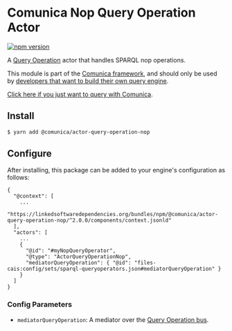 # Comunica Nop Query Operation Actor

[![npm version](https://badge.fury.io/js/%40comunica%2Factor-query-operation-nop.svg)](https://www.npmjs.com/package/@comunica/actor-query-operation-nop)

A [Query Operation](https://github.com/comunica/comunica/tree/master/packages/bus-query-operation) actor that handles SPARQL nop operations.

This module is part of the [Comunica framework](https://github.com/comunica/comunica),
and should only be used by [developers that want to build their own query engine](https://comunica.dev/docs/modify/).

[Click here if you just want to query with Comunica](https://comunica.dev/docs/query/).

## Install

```bash
$ yarn add @comunica/actor-query-operation-nop
```

## Configure

After installing, this package can be added to your engine's configuration as follows:
```text
{
  "@context": [
    ...
    "https://linkedsoftwaredependencies.org/bundles/npm/@comunica/actor-query-operation-nop/^2.0.0/components/context.jsonld"  
  ],
  "actors": [
    ...
    {
      "@id": "#myNopQueryOperator",
      "@type": "ActorQueryOperationNop",
      "mediatorQueryOperation": { "@id": "files-cais:config/sets/sparql-queryoperators.json#mediatorQueryOperation" }
    }
  ]
}
```

### Config Parameters

* `mediatorQueryOperation`: A mediator over the [Query Operation bus](https://github.com/comunica/comunica/tree/master/packages/bus-query-operation).
